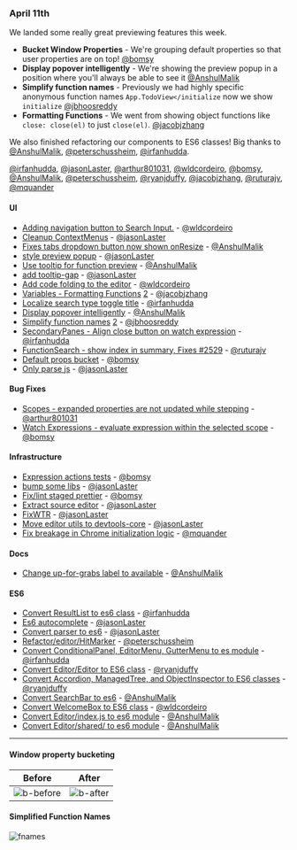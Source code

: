 ### April 11th

We landed some really great previewing features this week.

* **Bucket Window Properties** - We're grouping default properties so that user properties are on top! [@bomsy]
* **Display popover intelligently** -  We're showing the preview popup in a position where you'll always be able to see it [@AnshulMalik]
* **Simplify function names** - Previously we had highly specific anonymous function names `App.TodoView</initialize` now we show `initialize` [@jbhoosreddy]
* **Formatting Functions** - We went from showing object functions like `close: close(el)` to just `close(el)`. [@jacobjzhang]

We also finished refactoring our components to ES6 classes! Big thanks to [@AnshulMalik], [@peterschussheim], [@irfanhudda].



[@irfanhudda], [@jasonLaster], [@arthur801031], [@wldcordeiro], [@bomsy], [@AnshulMalik], [@peterschussheim], [@ryanjduffy], [@jacobjzhang], [@ruturajv], [@mquander]

#### UI

* [Adding navigation button to Search Input.][pr-3] - [@wldcordeiro]
* [Cleanup ContextMenus][pr-4] - [@jasonLaster]
* [Fixes tabs dropdown button now shown onResize][pr-6] - [@AnshulMalik]
* [style preview popup][pr-7] - [@jasonLaster]
* [Use tooltip for function preview][pr-13] - [@AnshulMalik]
* [add tooltip-gap][pr-18] - [@jasonLaster]
* [Add code folding to the editor][pr-17] - [@wldcordeiro]
* [Variables - Formatting Functions][pr-24] [2][pr-39] - [@jacobjzhang]
* [Localize search type toggle title][pr-26] - [@irfanhudda]
* [Display popover intelligently][pr-27] - [@AnshulMalik]
* [Simplify function names][pr-28] [2][pr-38] - [@jbhoosreddy]
* [SecondaryPanes - Align close button on watch expression][pr-29] - [@irfanhudda]
* [FunctionSearch - show index in summary, Fixes #2529][pr-32] - [@ruturajv]
* [Default props bucket][pr-36] - [@bomsy]
* [Only parse js][pr-40] - [@jasonLaster]

#### Bug Fixes

* [Scopes - expanded properties are not updated while stepping][pr-2] - [@arthur801031]
* [Watch Expressions - evaluate expression within the selected scope][pr-8] - [@bomsy]

#### Infrastructure

* [Expression actions tests][pr-5] - [@bomsy]
* [bump some libs][pr-10] - [@jasonLaster]
* [Fix/lint staged prettier][pr-20] - [@bomsy]
* [Extract source editor][pr-25] - [@jasonLaster]
* [FixWTR][pr-30] - [@jasonLaster]
* [Move editor utils to devtools-core][pr-33] - [@jasonLaster]
* [Fix breakage in Chrome initialization logic][pr-35] - [@mquander]

#### Docs
* [Change up-for-grabs label to available][pr-9] - [@AnshulMalik]

#### ES6

* [Convert ResultList to es6 class][pr-0] - [@irfanhudda]
* [Es6 autocomplete][pr-1] - [@jasonLaster]
* [Convert parser to es6][pr-11] - [@jasonLaster]
* [Refactor/editor/HitMarker][pr-12] - [@peterschussheim]
* [Convert ConditionalPanel, EditorMenu, GutterMenu to es module][pr-14] - [@irfanhudda]
* [Convert Editor/Editor to ES6 class][pr-15] - [@ryanjduffy]
* [Convert Accordion, ManagedTree, and ObjectInspector to ES6 classes][pr-16] - [@ryanjduffy]
* [Convert SearchBar to es6][pr-22] - [@AnshulMalik]
* [Convert WelcomeBox to ES6 class][pr-23] - [@wldcordeiro]
* [Convert Editor/index.js to es6 module][pr-31] - [@AnshulMalik]
* [Convert Editor/shared/ to es6 module][pr-37] - [@AnshulMalik]

---

#### Window property bucketing

| Before | After |
|--|---|
| ![b-before] | ![b-after] |


#### Simplified Function Names

![fnames]

[fnames]: https://cloud.githubusercontent.com/assets/254562/24832850/513305b2-1c87-11e7-8584-c7b20fe92e9d.png
[b-before]: https://cloud.githubusercontent.com/assets/792924/24918230/9867b87c-1ed7-11e7-9167-36b127ff95ea.png
[b-after]: https://cloud.githubusercontent.com/assets/792924/24918083/fe5ceac2-1ed6-11e7-83fa-6d6ca1f12ad3.png

[pr-0]:https://github.com/devtools-html/debugger.html/pull/2548
[pr-1]:https://github.com/devtools-html/debugger.html/pull/2546
[pr-2]:https://github.com/devtools-html/debugger.html/pull/2509
[pr-3]:https://github.com/devtools-html/debugger.html/pull/2463
[pr-4]:https://github.com/devtools-html/debugger.html/pull/2566
[pr-5]:https://github.com/devtools-html/debugger.html/pull/2550
[pr-6]:https://github.com/devtools-html/debugger.html/pull/2492
[pr-7]:https://github.com/devtools-html/debugger.html/pull/2552
[pr-8]:https://github.com/devtools-html/debugger.html/pull/2564
[pr-9]:https://github.com/devtools-html/debugger.html/pull/2561
[pr-10]:https://github.com/devtools-html/debugger.html/pull/2568
[pr-11]:https://github.com/devtools-html/debugger.html/pull/2557
[pr-12]:https://github.com/devtools-html/debugger.html/pull/2560
[pr-13]:https://github.com/devtools-html/debugger.html/pull/2572
[pr-14]:https://github.com/devtools-html/debugger.html/pull/2577
[pr-15]:https://github.com/devtools-html/debugger.html/pull/2571
[pr-16]:https://github.com/devtools-html/debugger.html/pull/2576
[pr-17]:https://github.com/devtools-html/debugger.html/pull/2468
[pr-18]:https://github.com/devtools-html/debugger.html/pull/2579
[pr-19]:https://github.com/devtools-html/debugger.html/pull/2574
[pr-20]:https://github.com/devtools-html/debugger.html/pull/2573
[pr-21]:https://github.com/devtools-html/debugger.html/pull/2583
[pr-22]:https://github.com/devtools-html/debugger.html/pull/2595
[pr-23]:https://github.com/devtools-html/debugger.html/pull/2594
[pr-24]:https://github.com/devtools-html/debugger.html/pull/2597
[pr-25]:https://github.com/devtools-html/debugger.html/pull/2600
[pr-26]:https://github.com/devtools-html/debugger.html/pull/2604
[pr-27]:https://github.com/devtools-html/debugger.html/pull/2599
[pr-28]:https://github.com/devtools-html/debugger.html/pull/2602
[pr-29]:https://github.com/devtools-html/debugger.html/pull/2608
[pr-30]:https://github.com/devtools-html/debugger.html/pull/2606
[pr-31]:https://github.com/devtools-html/debugger.html/pull/2605
[pr-32]:https://github.com/devtools-html/debugger.html/pull/2551
[pr-33]:https://github.com/devtools-html/debugger.html/pull/2612
[pr-34]:https://github.com/devtools-html/debugger.html/pull/2593
[pr-35]:https://github.com/devtools-html/debugger.html/pull/2617
[pr-36]:https://github.com/devtools-html/debugger.html/pull/2623
[pr-37]:https://github.com/devtools-html/debugger.html/pull/2622
[pr-38]:https://github.com/devtools-html/debugger.html/pull/2625
[pr-39]:https://github.com/devtools-html/debugger.html/pull/2613
[pr-40]:https://github.com/devtools-html/debugger.html/pull/2607
[pr-41]:https://github.com/devtools-html/debugger.html/pull/2620
[@irfanhudda]:http://github.com/irfanhudda
[@jasonLaster]:http://github.com/jasonLaster
[@arthur801031]:http://github.com/arthur801031
[@wldcordeiro]:http://github.com/wldcordeiro
[@bomsy]:http://github.com/bomsy
[@AnshulMalik]:http://github.com/AnshulMalik
[@peterschussheim]:http://github.com/peterschussheim
[@ryanjduffy]:http://github.com/ryanjduffy
[@jacobjzhang]:http://github.com/jacobjzhang
[@ruturajv]:http://github.com/ruturajv
[@mquander]:http://github.com/mquander
[@jbhoosreddy]:http://github.com/jbhoosreddy
